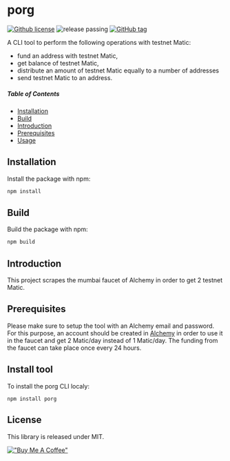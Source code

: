# porg

[![Github license](https://img.shields.io/github/license/tmavroeid/porg)](https://img.shields.io/github/license/tmavroeid/porg)
![release passing](https://github.com/tmavroeid/porg/actions/workflows/release.yml/badge.svg)
[![GitHub tag](https://img.shields.io/github/v/tag/tmavroeid/porg)](https://img.shields.io/github/v/tag/tmavroeid/porg)

A CLI tool to perform the following operations with testnet Matic:
- fund an address with testnet Matic,
- get balance of testnet Matic,
- distribute an amount of testnet Matic equally to a number of addresses
- send testnet Matic to an address.


##### Table of Contents 
* [Installation](#installation)
* [Build](#build)
* [Introduction](#introduction)
* [Prerequisites](#prerequisites)  
* [Usage](#usage)

## <a name="installation">Installation</a>

Install the package with npm:

```bash
npm install
```

## <a name="build">Build</a>

Build the package with npm:

```bash
npm build
```

## <a name="introduction">Introduction</a>
This project scrapes the mumbai faucet of Alchemy in order to get 2 testnet Matic.


## <a name="prerequisites">Prerequisites</a>

Please make sure to setup the tool with an Alchemy email and password. For this purpose, an account should be created in [Alchemy](https://www.alchemy.com) in order to use it in the faucet and get 2 Matic/day instead of 1 Matic/day. The funding from the faucet can take place once every 24 hours.


## Install tool

To install the porg CLI localy: 
```
npm install porg
```

## <a name="license">License</a>

This library is released under MIT.

[!["Buy Me A Coffee"](https://www.buymeacoffee.com/assets/img/custom_images/orange_img.png)](https://www.buymeacoffee.com/tmavroeid)
